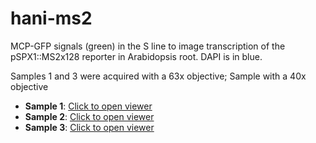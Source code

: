 # hani-ms2
 

MCP-GFP signals (green) in the S line to image transcription of the pSPX1::MS2x128 reporter in Arabidopsis root. DAPI is in blue.

Samples 1 and 3 were acquired with a 63x objective; Sample with a 40x objective

- **Sample 1**: [Click to open viewer](https://imjoy.io/lite?plugin=muellerflorian/hani-ms2:hani-ms2-sample-1)
- **Sample 2**: [Click to open viewer](https://imjoy.io/lite?plugin=muellerflorian/hani-ms2:hani-ms2-sample-2)
- **Sample 3**: [Click to open viewer](https://imjoy.io/lite?plugin=muellerflorian/hani-ms2:hani-ms2-sample-3)

